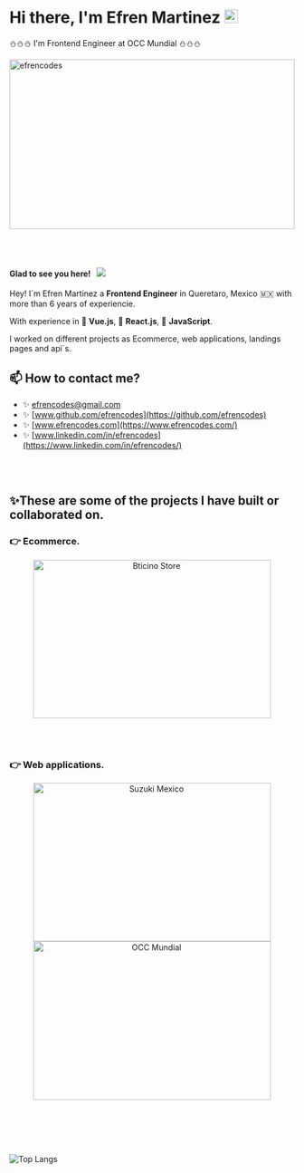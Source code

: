 # Hi there, I'm Efren Martinez <img src="https://media.giphy.com/media/hvRJCLFzcasrR4ia7z/giphy.gif" width="24" height="24"></img>

⛄⛄⛄ I'm Frontend Engineer at OCC Mundial ⛄⛄⛄

<p>
    <img
        src="https://res.cloudinary.com/efrencodes/image/upload/v1656648544/efrenmartinez.dev/github-header_mf6h8r.jpg"
        alt="efrencodes"
        width="100%"
        height="300"
    />
</p>

<br>
<br>

#### Glad to see you here! &nbsp; ![](https://visitor-badge.glitch.me/badge?page_id=efrencodes)

Hey! I´m Efren Martinez a **Frontend Engineer** in Queretaro, Mexico 🇲🇽 with more than 6 years of experiencie.

With experience in 💚 **Vue.js**, 💙 **React.js**, 💛 **JavaScript**.

I worked on different projects as Ecommerce, web applications, landings pages and api´s.

## 📫 How to contact me?

- ✨ [efrencodes@gmail.com](mailto:efrencodes@gmail.com)
- ✨ [www.github.com/efrencodes](https://github.com/efrencodes)
- ✨ [www.efrencodes.com](https://www.efrencodes.com/)
- ✨ [www.linkedin.com/in/efrencodes](https://www.linkedin.com/in/efrencodes/)

<br>
<br>

## ✨These are some of the projects I have built or collaborated on.

### 👉 Ecommerce.

<p align="center">
    <a
        href="https://store.bticino.com.mx/"
        target="_blank">
            <img
                src="https://res.cloudinary.com/efrencodes/image/upload/v1654746894/efrenmartinez.dev/projects/project_bticino_store_na06wi.webp"
                alt="Bticino Store"
                width="420"
                height="280"
            />
    </a>
</p>
<br>
<br>

### 👉 Web applications.

<p align="center">
    <a
        href="https://www.suzuki.com.mx/autos"
        target="_blank">
            <img
                src="https://res.cloudinary.com/efrencodes/image/upload/v1654746894/efrenmartinez.dev/projects/project_suzuki_f8uzdh.webp"
                alt="Suzuki Mexico"
                width="420"
                height="280"
            />
    </a>
    <a
        href="https://www.occ.com.mx/empresas/"
        target="_blank">
            <img
                src="https://res.cloudinary.com/efrencodes/image/upload/v1656647919/efrenmartinez.dev/projects/occ-mundial_rgmlcr.webp"
                alt="OCC Mundial"
                width="420"
                height="280"
            />
    </a>
</p>
<br>
<br>

<br>
<br>

![Top Langs](https://github-readme-stats.vercel.app/api/top-langs/?username=efrencodes&layout=compact&title_color=007bff&text_color=e7e7e7&icon_color=007bff&bg_color=171c28)
